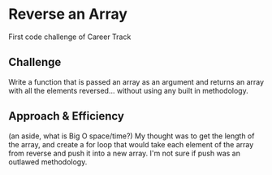 # Reverse an Array
First code challenge of Career Track

## Challenge
Write a function that is passed an array as an argument and returns an array with all the elements reversed... without using any built in methodology.

## Approach & Efficiency 
(an aside, what is Big O space/time?)
My thought was to get the length of the array, and create a for loop that would take each element of the array from reverse and push it into a new array. I'm not sure if push was an outlawed methodology.
